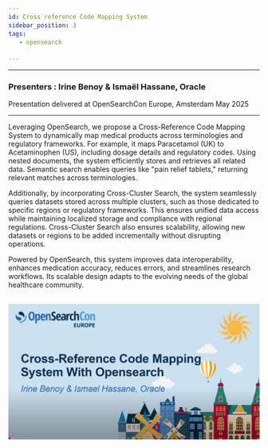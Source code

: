 ```yaml
---
id: Cross reference Code Mapping System
sidebar_position: 3
tags: 
   - opensearch

---
```

---
### Presenters : Irine Benoy & Ismaël Hassane, Oracle
Presentation delivered at OpenSearchCon Europe, Amsterdam May 2025

---
Leveraging OpenSearch, we propose a Cross-Reference Code Mapping System to dynamically map medical products across terminologies and regulatory frameworks. For example, it maps Paracetamol (UK) to Acetaminophen (US), including dosage details and regulatory codes. Using nested documents, the system efficiently stores and retrieves all related data. Semantic search enables queries like "pain relief tablets," returning relevant matches across terminologies.

Additionally, by incorporating Cross-Cluster Search, the system seamlessly queries datasets stored across multiple clusters, such as those dedicated to specific regions or regulatory frameworks. This ensures unified data access while maintaining localized storage and compliance with regional regulations. Cross-Cluster Search also ensures scalability, allowing new datasets or regions to be added incrementally without disrupting operations.

Powered by OpenSearch, this system improves data interoperability, enhances medication accuracy, reduces errors, and streamlines research workflows. Its scalable design adapts to the evolving needs of the global healthcare community.

##
##

[![Docusaurus Plushie](./img1.png)](https://www.youtube.com/watch?v=RyM7k54U9ts)
